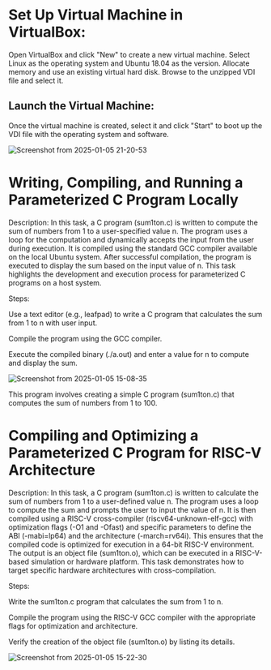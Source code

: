 # Set Up Virtual Machine in VirtualBox:

Open VirtualBox and click "New" to create a new virtual machine.
Select Linux as the operating system and Ubuntu 18.04 as the version.
Allocate memory and use an existing virtual hard disk. Browse to the unzipped VDI file and select it.
## Launch the Virtual Machine:
Once the virtual machine is created, select it and click "Start" to boot up the VDI file with the operating system and software.

![Screenshot from 2025-01-05 21-20-53](https://github.com/user-attachments/assets/c3b17e81-c054-42ea-9c82-c749f8a1842e)



# Writing, Compiling, and Running a Parameterized C Program Locally

Description:
In this task, a C program (sum1ton.c) is written to compute the sum of numbers from 1 to a user-specified value n. The program uses a loop for the computation and dynamically accepts the input from the user during execution. It is compiled using the standard GCC compiler available on the local Ubuntu system. After successful compilation, the program is executed to display the sum based on the input value of n. This task highlights the development and execution process for parameterized C programs on a host system.

Steps:

Use a text editor (e.g., leafpad) to write a C program that calculates the sum from 1 to n with user input.

Compile the program using the GCC compiler.

Execute the compiled binary (./a.out) and enter a value for n to compute and display the sum.


![Screenshot from 2025-01-05 15-08-35](https://github.com/user-attachments/assets/029b12f2-d530-4343-bd28-42a93ce4170b)

This program involves creating a simple C program (sum1ton.c) that computes the sum of numbers from 1 to 100.



# Compiling and Optimizing a Parameterized C Program for RISC-V Architecture

Description:
In this task, a C program (sum1ton.c) is written to calculate the sum of numbers from 1 to a user-defined value n. The program uses a loop to compute the sum and prompts the user to input the value of n. It is then compiled using a RISC-V cross-compiler (riscv64-unknown-elf-gcc) with optimization flags (-O1 and -Ofast) and specific parameters to define the ABI (-mabi=lp64) and the architecture (-march=rv64i). This ensures that the compiled code is optimized for execution in a 64-bit RISC-V environment.
The output is an object file (sum1ton.o), which can be executed in a RISC-V-based simulation or hardware platform. This task demonstrates how to target specific hardware architectures with cross-compilation.

Steps:

Write the sum1ton.c program that calculates the sum from 1 to n.

Compile the program using the RISC-V GCC compiler with the appropriate flags for optimization and architecture.

Verify the creation of the object file (sum1ton.o) by listing its details.

![Screenshot from 2025-01-05 15-22-30](https://github.com/user-attachments/assets/ebe12e37-010e-49e5-8cd3-22bafbb5ab78)
